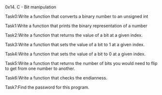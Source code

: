 0x14. C - Bit manipulation

Task0:Write a function that converts a binary number to an unsigned int

Task1:Write a function that prints the binary representation of a number

Task2:Write a function that returns the value of a bit at a given index.

Task3:Write a function that sets the value of a bit to 1 at a given index.

Task4:Write a function that sets the value of a bit to 0 at a given index.

Task5:Write a function that returns the number of bits you would need to flip to get from one number to another.

Task6:Write a function that checks the endianness.

Task7:Find the password for this program.
